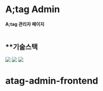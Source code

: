 # A;tag Admin

**A;tag 관리자 페이지**
<br/>
<br/>

## \*\*기술스택

<img src="https://img.shields.io/badge/Next.js-000000?style=flat"/> <img src="https://img.shields.io/badge/Typescript-005ADC?style=flat"/> <img src="https://img.shields.io/badge/Tailwind CSS-00a3f5?style=flat"/>

<!-- ##### 숙희[@sooki88](https://github.com/sooki88), 지수 -->
# atag-admin-frontend
